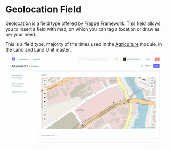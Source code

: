 
# Geolocation Field


Geolocation is a field type offered by Frappe Framework. This field allows you to insert a field with map, on which you can tag a location or draw as per your need.


This is a field type, majority of the times used in the [Agriculture](/docs/v13/user/manual/en/agriculture) module, in the Land and Land Unit master.


![geolocation field](/files/geolocation-field.gif)


